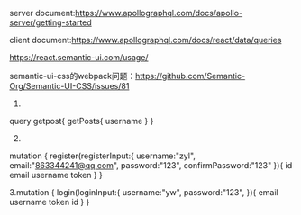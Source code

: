 server document:https://www.apollographql.com/docs/apollo-server/getting-started

client document:https://www.apollographql.com/docs/react/data/queries

https://react.semantic-ui.com/usage/

semantic-ui-css的webpack问题：https://github.com/Semantic-Org/Semantic-UI-CSS/issues/81

1.
 query getpost{
  getPosts{
    username
  }
}

2.
mutation {
   register(registerInput:{
    username:"zyl",
    email:"863344241@qq.com",
    password:"123",
    confirmPassword:"123"
  }){
    id
    email
    username
    token
  }
}

3.mutation {
   login(loginInput:{
    username:"yw",
    password:"123",
  }){
    email
    username
    token
    id
  }
}